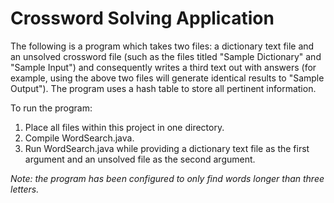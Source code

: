 # Crossword Solving Application

The following is a program which takes two files: a dictionary text file and an unsolved crossword file (such as the files titled "Sample Dictionary" and "Sample Input") and consequently writes a third text out with answers (for example, using the above two files will generate identical results to "Sample Output"). The program uses a hash table to store all pertinent information.

To run the program:
1. Place all files within this project in one directory.
2. Compile WordSearch.java.
3. Run WordSearch.java while providing a dictionary text file as the first argument and an unsolved file as the second argument.

*Note: the program has been configured to only find words longer than three letters.*